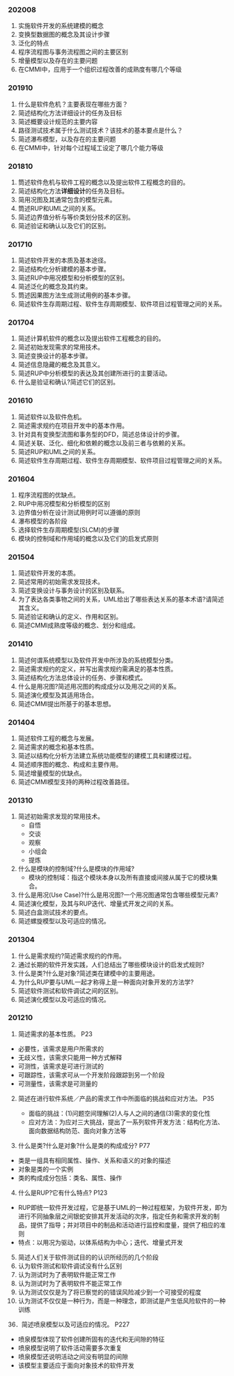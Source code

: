 ### 202008
1. 实施软件开发的系统建模的概念
2. 变换型数据图的概念及其设计步骤
3. 泛化的特点
4. 程序流程图与事务流程图之间的主要区别
5. 增量模型以及存在的主要问题
6. 在CMMI中，应用于一个组织过程改善的成熟度有哪几个等级

### 201910
1. 什么是软件危机？主要表现在哪些方面？
2. 简述结构化方法详细设计的任务及目标
3. 简述概要设计规范的主要内容
4. 路径测试技术属于什么测试技术？该技术的基本要点是什么？
5. 简述瀑布模型，以及存在的主要问题
6. 在CMMI中，针对每个过程域工设定了哪几个能力等级

### 201810
1. 筒述软件危机与软件工程的概念以及提出软件工程概念的目的。  
2. 简述结构化方法**详细设计**的任务及目标。
3. 简用况图及其通常包含的模型元素。
4. 筒述RUP和UML之间的关系。
5. 简述边界值分析与等价类划分技术的区别。
6. 简述验证和确认以及它们的区别。

### 201710
1. 简述软件开发的本质及基本途径。
2. 简述结构化分析建模的基本步骤。
3. 简述RUP中用况模型和分析模型的区别。
4. 简述泛化的概念及其约束。
5. 筒述因果图方法生成测试用例的基本步骤。
6. 简述软件生存周期过程、软件生存周期模型、软件项目过程管理之间的关系。

### 201704
1. 简述计算机软件的概念以及提出软件工程概念的目的。
2. 简述初始发现需求的常用技术。
3. 简述变换设计的基本步骤。
4. 简述信息隐藏的概念及其意义。
5. 简述RUP中分析模型的表达及其创建所进行的主要活动。
6. 什么是验证和确认?简述它们的区别。

### 201610
1. 简述软件以及软件危机。
2. 简述需求规约在项目开发中的基本作用。
3. 针对具有变换型流图和事务型的DFD，简述总体设计的步骤。
4. 简述关联、泛化、细化和依赖的概念以及前三者与依赖的关系。
5. 简述RUP和UML之间的关系。
6. 简述软件生存周期过程、软件生存周期模型、软件项目过程管理之间的关系。

### 201604
1. 程序流程图的优缺点。
2. RUP中用况模型和分析模型的区别
3. 边界值分析在设计测试用例时可以遵循的原则
4. 瀑布模型的各阶段
5. 选择软件生存周期模型(SLCM)的步骤
6. 模块的控制域和作用域的概念以及它们的启发式原则

### 201504
1. 简述软件开发的本质。
2. 简述常用的初始需求发现技术。
3. 简述变换设计与事务设计的区别及联系。
4. 为了表达各类事物之间的关系，UML给出了哪些表达关系的基本术语?请简述其含义。
5. 简述验证和确认的定义、作用和区别。
6. 简述CMMI成熟度等级的概念、划分和组成。

### 201410
1. 简述何谓系统模型以及软件开发中所涉及的系统模型分类。
2. 简述需求规约的定义，并写出需求规约需满足的基本性质。
3. 简述结构化方法总体设计的任务、步骤和模式。
4. 什么是用况图?简述用况图的构成成分以及用况之间的关系。
5. 简述演化模型及其适用场合。
6. 简述CMMI提出所基于的基本思想。

### 201404
1. 简述软件工程的概念与发展。
2. 简述需求的概念和基本性质。
3. 简述以结构化分析方法建立系统功能模型的建模工具和建模过程。
4. 简述顺序图的概念、构成和主要作用。
5. 简述增量模型的优缺点。
6. 简述CMMI模型支持的两种过程改善路径。

### 201310
1. 简述初始需求发现的常用技术。
   - 自悟
   - 交谈
   - 观察
   - 小组会
   - 提炼
2. 什么是模块的控制域?什么是模块的作用域?
   - 模块的控制域：指这个模块本身以及所有直接或间接从属于它的模块集合。
3. 什么是用况(Use Case)?什么是用况图?一个用况图通常包含哪些模型元素?
4. 简述演化模型，及其与RUP迭代、增量式开发之间的关系。
5. 简述白盒测试技术的要点。
6. 简述螺旋模型以及可适应的情况。

### 201304
1. 什么是需求规约?简述需求规约的作用。
2. 通过长期的软件开发实践，人们总结出了哪些模块设计的启发式规则?
3. 什么是类?什么是对象?简述类在建模中的主要用途。
4. 为什么RUP要与UML一起才称得上是一种面向对象开发的方法学?
5. 简述软件测试和软件调试之间的区别。
6. 简述演化模型以及可适应的情况。

### 201210
1. 简述需求的基本性质。    P23
- 必要性，该需求是用户所需求的 
- 无歧义性，该需求只能用一种方式解释 
- 可测性，该需求是可进行测试的 
- 可跟踪性，该需求可从一个开发阶段跟踪到另一个阶段 
- 可测量性，该需求是可测量的 
  
2. 简述在进行软件系统／产品的需求工作中所面临的挑战和应对方法。    P35 
   - 面临的挑战：(1)问题空间理解(2)人与人之间的通信(3)需求的变化性 
   - 应对方法：为应对三大挑战，提出了一系列软件开发方法：结构化方法、面向数据结构防范、面向对象方法等 
  
3. 什么是类?什么是对象?什么是类的构成成分?    P77  
- 类是一组具有相同属性、操作、关系和语义的对象的描述 
- 对象是类的一个实例 
- 类的构成成分包括：类名、属性、操作 
  
4. 什么是RUP?它有什么特点?    P123 
- RUP即统一软件开发过程，它是基于UML的一种过程框架，为软件开发，即为进行不同抽象层之间银蛇安排其开发活动的次序，指定任务和需求开发的制品，提供了指导；并对项目中的制品和活动进行监控和度量，提供了相应的准则
- 特点：以用况为驱动，以体系结构为中心；迭代、增量式开发

5. 简述人们关于软件测试目的的认识所经历的几个阶段
1. 认为软件测试和软件调试没有什么区别
2. 认为测试时为了表明软件能正常工作
3. 认为测试时为了表明软件不能正常工作
4. 认为测试仅仅是为了将已察觉的的错误风险减少到一个可接受的程度
5. 认为测试不仅仅是一种行为，而是一种理念，即测试是产生低风险软件的一种训练
 
36．简述喷泉模型以及可适应的情况。    P227 
- 喷泉模型体现了软件创建所固有的迭代和无间隙的特征 
- 喷泉模型说明了软件活动需要多次重复 
- 喷泉模型还说明活动之间没有明显的间隙 
- 该模型主要适应于面向对象技术的软件开发 
